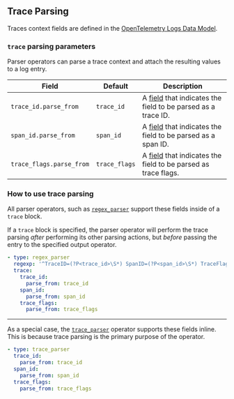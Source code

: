 ## Trace Parsing

Traces context fields are defined in the [OpenTelemetry Logs Data Model](https://github.com/open-telemetry/opentelemetry-specification/blob/main/specification/logs/data-model.md#trace-context-fields). 


### `trace` parsing parameters

Parser operators can parse a trace context and attach the resulting values to a log entry.

| Field                    | Default       | Description |
| ---                      | ---           | ---         |
| `trace_id.parse_from`    | `trace_id`    | A [field](/docs/types/field.md) that indicates the field to be parsed as a trace ID. |
| `span_id.parse_from`     | `span_id`     | A [field](/docs/types/field.md) that indicates the field to be parsed as a span ID. |
| `trace_flags.parse_from` | `trace_flags` | A [field](/docs/types/field.md) that indicates the field to be parsed as trace flags. |


### How to use trace parsing

All parser operators, such as [`regex_parser`](/docs/operators/regex_parser.md) support these fields inside of a `trace` block.

If a `trace` block is specified, the parser operator will perform the trace parsing _after_ performing its other parsing actions, but _before_ passing the entry to the specified output operator.

```yaml
- type: regex_parser
  regexp: '^TraceID=(?P<trace_id>\S*) SpanID=(?P<span_id>\S*) TraceFlags=(?P<trace_flags>\d*)'
  trace:
    trace_id:
      parse_from: trace_id
    span_id:
      parse_from: span_id
    trace_flags:
      parse_from: trace_flags
```

---

As a special case, the [`trace_parser`](/docs/operators/trace_parser.md) operator supports these fields inline. This is because trace parsing is the primary purpose of the operator.

```yaml
- type: trace_parser
  trace_id:
    parse_from: trace_id
  span_id:
    parse_from: span_id
  trace_flags:
    parse_from: trace_flags
```
